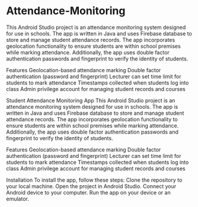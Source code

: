 # Attendance-Monitoring
This Android Studio project is an attendance monitoring system designed for use in schools. The app is written in Java and uses Firebase database to store and manage student attendance records. The app incorporates geolocation functionality to ensure students are within school premises while marking attendance. Additionally, the app uses double factor authentication passwords and fingerprint to verify the identity of students.

Features
Geolocation-based attendance marking
Double factor authentication (password and fingerprint)
Lecturer can set time limit for students to mark attendance
Timestamps collected when students log into class
Admin privilege account for managing student records and courses

Student Attendance Monitoring App
This Android Studio project is an attendance monitoring system designed for use in schools. The app is written in Java and uses Firebase database to store and manage student attendance records. The app incorporates geolocation functionality to ensure students are within school premises while marking attendance. Additionally, the app uses double factor authentication passwords and fingerprint to verify the identity of students.

Features
Geolocation-based attendance marking
Double factor authentication (password and fingerprint)
Lecturer can set time limit for students to mark attendance
Timestamps collected when students log into class
Admin privilege account for managing student records and courses

Installation
To install the app, follow these steps:
Clone the repository to your local machine.
Open the project in Android Studio.
Connect your Android device to your computer.
Run the app on your device or an emulator.
